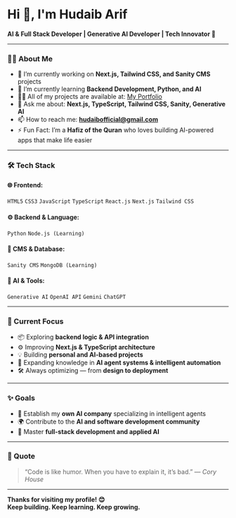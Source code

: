 # Hi 👋, I'm Hudaib Arif
**AI & Full Stack Developer | Generative AI Developer | Tech Innovator 🚀**

---

### 🧑‍💻 About Me
- 🔭 I’m currently working on **Next.js, Tailwind CSS, and Sanity CMS** projects  
- 🌱 I’m currently learning **Backend Development, Python, and AI**  
- 👨‍💻 All of my projects are available at: [My Portfolio](#)  
- 💬 Ask me about: **Next.js, TypeScript, Tailwind CSS, Sanity, Generative AI**  
- 📫 How to reach me: **hudaibofficial@gmail.com**  
- ⚡ Fun Fact: I’m a **Hafiz of the Quran** who loves building AI-powered apps that make life easier  

---

### 🛠️ Tech Stack

#### 🌐 Frontend:
`HTML5` `CSS3` `JavaScript` `TypeScript` `React.js` `Next.js` `Tailwind CSS`

#### ⚙️ Backend & Language:
`Python` `Node.js (Learning)`  

#### 🧩 CMS & Database:
`Sanity CMS` `MongoDB (Learning)`  

#### 🤖 AI & Tools:
`Generative AI` `OpenAI API` `Gemini` `ChatGPT`  

---

### 🧠 Current Focus
- 📦 Exploring **backend logic & API integration**  
- ⚙️ Improving **Next.js & TypeScript architecture**  
- 💡 Building **personal and AI-based projects**  
- 🧠 Expanding knowledge in **AI agent systems & intelligent automation**  
- 🛠 Always optimizing — from **design to deployment**  

---

### ✨ Goals
- 🚀 Establish my **own AI company** specializing in intelligent agents  
- 🌍 Contribute to the **AI and software development community**  
- 💼 Master **full-stack development and applied AI**  

---

### 💬 Quote
> “Code is like humor. When you have to explain it, it’s bad.” — *Cory House*

---

**Thanks for visiting my profile! 😊**  
**Keep building. Keep learning. Keep growing.**

